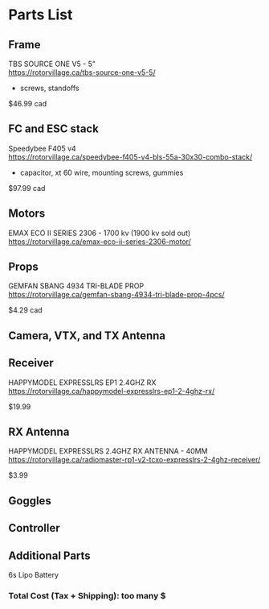 # Parts List
  
## Frame
TBS SOURCE ONE V5 - 5"  
https://rotorvillage.ca/tbs-source-one-v5-5/
- screws, standoffs
  
$46.99 cad
  
  
## FC and ESC stack
Speedybee F405 v4  
https://rotorvillage.ca/speedybee-f405-v4-bls-55a-30x30-combo-stack/
- capacitor, xt 60 wire, mounting screws, gummies
  
$97.99 cad
  
  
## Motors
EMAX ECO II SERIES 2306 - 1700 kv (1900 kv sold out)  
https://rotorvillage.ca/emax-eco-ii-series-2306-motor/


## Props
GEMFAN SBANG 4934 TRI-BLADE PROP  
https://rotorvillage.ca/gemfan-sbang-4934-tri-blade-prop-4pcs/
  
$4.29 cad

  
## Camera, VTX, and TX Antenna


## Receiver
HAPPYMODEL EXPRESSLRS EP1 2.4GHZ RX  
https://rotorvillage.ca/happymodel-expresslrs-ep1-2-4ghz-rx/
  
$19.99
  
  
## RX Antenna
HAPPYMODEL EXPRESSLRS 2.4GHZ RX ANTENNA - 40MM  
https://rotorvillage.ca/radiomaster-rp1-v2-tcxo-expresslrs-2-4ghz-receiver/
  
$3.99
  
  
## Goggles


## Controller


## Additional Parts
6s Lipo Battery



### Total Cost (Tax + Shipping): too many $
